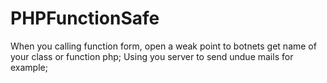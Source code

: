# PHPFunctionSafe

When you calling function form, open a weak point to botnets get name of your class or function php; Using you server to send undue mails for example;
